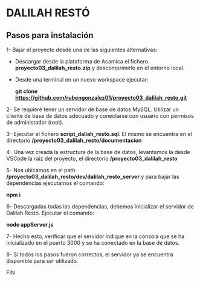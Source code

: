 # DALILAH RESTÓ

## Pasos para instalación

1- Bajar el proyecto desde una de las siguientes alternativas:
  * Descargar desde la plataforma de Acamica el fichero **proyecto03_dalilah_resto.zip** y descomprimirlo en el entorno local.
  * Desde una terminal en un nuevo workspace ejecutar:
  
      **git clone https://github.com/rubengonzalez01/proyecto03_dalilah_resto.git**
	
2- Se requiere tener un servidor de base de datos MySQL. Utilizar un cliente de base de datos adecuado y conectarse con usuario con permisos de administador (root). 

3- Ejecutar el fichero **script_daliah_resto.sql**. El mismo se encuentra en el directorio **/proyecto03_dalilah_resto/documentacion**

4- Una vez creada la estructura de la base de datos, levantamos la desde VSCode la raiz del proyecto, el directorio **/proyecto03_dalilah_resto**

5- Nos ubicamos en el path **/proyecto03_dalilah_resto/dev/dalilah_resto_server** y para bajar las dependencias ejecutamos el comando:

  **npm i**

6- Descargadas todas las dependencias, debemos inicializar el servidor de Dalilah Restó. Ejecutar el comando:

**node appServer.js**

7- Hecho esto, verificar que el servidor indique en la consola que se ha inicializado en el puerto 3000 y se ha conectado en la base de datos.

8- Si todos los pasos fueron correctos, el servidor ya se encuentra disponible para ser utilizado.

FIN
